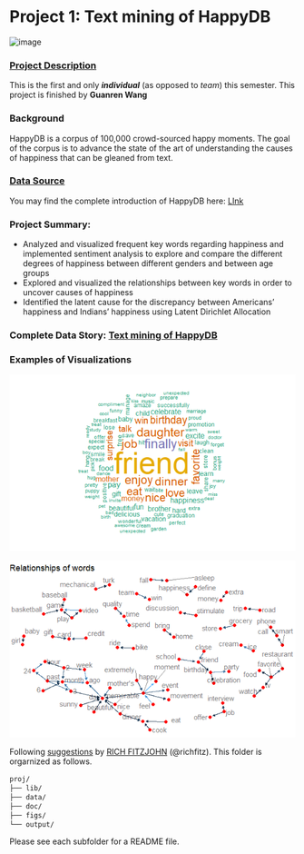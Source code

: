 # Project 1: Text mining of HappyDB

![image](figs/title.jpeg)

### [Project Description](doc/Proj1_desc.md)
This is the first and only ***individual*** (as opposed to *team*) this semester. This project is finished by **Guanren Wang**

### Background
HappyDB is a corpus of 100,000 crowd-sourced happy moments. The goal of the corpus is to advance the state of the art of understanding the causes of happiness that can be gleaned from text.

### [Data Source](/data)

You may find the complete introduction of HappyDB here: [LInk](https://rit-public.github.io/HappyDB/)

### Project Summary:
+ Analyzed and visualized frequent key words regarding happiness and implemented sentiment analysis to explore and compare the different degrees of happiness between different genders and between age groups
+ Explored and visualized the relationships between key words in order to uncover causes of happiness
+ Identified the latent cause for the discrepancy between Americans’ happiness and Indians’ happiness using Latent Dirichlet Allocation 

### Complete Data Story: [Text mining of HappyDB](http://rpubs.com/Grandeur/Text_mining_and_NLP_of_happyDB)

### Examples of Visualizations

![image](figs/wordcloud.png)



![image](figs/relationships.png)


Following [suggestions](http://nicercode.github.io/blog/2013-04-05-projects/) by [RICH FITZJOHN](http://nicercode.github.io/about/#Team) (@richfitz). This folder is orgarnized as follows.

```
proj/
├── lib/
├── data/
├── doc/
├── figs/
└── output/
```

Please see each subfolder for a README file.
